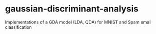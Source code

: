 # gaussian-discriminant-analysis
Implementations of a GDA model (LDA, QDA) for MNIST and Spam email classification
